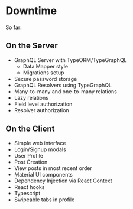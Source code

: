 # Downtime

So far:

## On the Server

- GraphQL Server with TypeORM/TypeGraphQL
  - Data Mapper style
  - Migrations setup
- Secure password storage
- GraphQL Resolvers using TypeGraphQL
- Many-to-many and one-to-many relations
- Lazy relations
- Field level authorization
- Resolver authorization

## On the Client

- Simple web interface
- Login/Signup modals
- User Profile
- Post Creation
- View posts in most recent order
- Material UI components
- Dependency Injection via React Context
- React hooks
- Typescript
- Swipeable tabs in profile